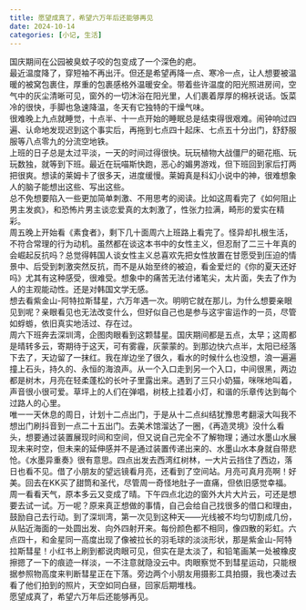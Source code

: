```yaml
---
title: 愿望成真了，希望六万年后还能够再见
date: 2024-10-14
categories: [小记, 生活]
---
```

国庆期间在公园被臭蚊子咬的包变成了一个深色的疤。
<br>
最近温度降了，穿短袖不再出汗。但还是希望再降一点、寒冷一点，让人想要被温暖的被窝包裹住，厚重的包裹感格外温暖安全。带着些许温度的阳光照进房间，空气中的灰尘清晰可见，窗外的一切沐浴在阳光里，人们裹着厚厚的棉袄说话。饭菜冷的很快，手脚也急速降温，冬天有它独特的干燥气味。
<br>
很难晚上九点就睡觉，十点半、十一点开始的睡眠总是结束得很艰难。闹钟响过四遍、认命地发现迟到这个事实后，再拖到七点四十起床、七点五十分出门，舒舒服服等八点零九的分流空地铁。
<br>
上班的日子总是太过平淡，一天的时间过得很快。玩玩植物大战僵尸的砸花瓶、玩玩数独，就等到下班。最近在玩喵斯快跑，恶心的媚男游戏，但下班回到家后打两把很爽。想读的莱姆卡了很多天，进度缓慢。莱姆真是科幻小说中的神，很难想象人的脑子能想出这些、写出这些。
<br>
总不免想要陷入一些更加简单刺激、不用思考的阅读。比如这周看完了《如何阻止男主发疯》，和恐怖片男主谈恋爱真的太刺激了，性张力拉满，畸形的爱实在精彩。
<br>
周五晚上开始看《素食者》，剩下几十面周六上班路上看完了。怪异却扎根生活，不符合常理的行为动机。虽然都在谈这本书中的女性主义，但忍耐了二三十年真的会崛起反抗吗？总觉得韩国人谈女性主义总喜欢先把女性放置在甘愿受到压迫的情景中、后受到刺激突然反抗，而不是从始至终的被迫，看金爱烂的《你的夏天还好吗》尤其有这种感受，很难受。想象中的痛苦无法付诸笔尖，太片面，失去了作为人的主观能动性。还是对韩国文学无感。
<br>
想去看紫金山-阿特拉斯彗星，六万年遇一次。明明它就在那儿，为什么想要亲眼见到呢？亲眼看见也无法改变什么，但好似自己也是参与这宇宙运作的一员，尽管如蜉蝣，依旧真实地活过、存在过。
<br>
周六下班奔去深圳湾，企图肉眼看到这颗彗星。国庆期间都是五点，太早；这周都是晴转多云，寄期待于这天，可有雾霾，灰蒙蒙的。到那边快六点半，太阳已经落下去了，天边留了一抹红。我在岸边坐了很久，看水的时候什么也没想，浪一遍遍撞上石头，持久的、永恒的海浪声。从一个入口走到另一个入口，中间很黑，两边都是树木，月亮在轻柔蓬松的长叶子里露出来。遇到了三只小奶猫，咪咪地叫着，声音很小很可爱。草坪上的人们在弹唱，树枝上挂着小灯，和谐的乐章传达到每个过路人的心里。
<br>
唯一一天休息的周日，计划十二点出门，于是从十二点纠结犹豫思考翻滚大叫我不想出门刷抖音到一点二十五出门。去美术馆溜达了一圈，《再造灵境》没什么看头，想要通过装置展现时间和空间，但又说自己完全不了解物理；通过水墨山水展现未来时空，但未来的延伸感并不是通过装置传递出来的、水墨山水本身就自带悲怆。《水墨异重奏》很有意思。四点出发去西湾红树林，一大片云挡住了西边，落日也看不见。借了小朋友的望远镜看月亮，还看到了空间站。月亮可真月亮啊！好美。回去在KK买了甜筒和圣代，尽管周一奇怪地肚子一直痛，但依旧感觉幸福。
<br>
周一看看天气，原本多云又变成了晴。下午四点北边的窗外大片大片云，可还是想要去试一试。万一呢？原来真正想做的事情，自己会给自己找很多的借口和理由，鼓励自己去行动。到了深圳湾，第一次见到这种天——光线被不均匀切割成几份，从贴近海面的一处圆出发、向外四射开来。每份颜色都不相同，像四散的彩虹。六点四十，和金星同一高度出现了像被拉长的羽毛球的淡淡形状，那是紫金山-阿特拉斯彗星！小红书上刷到都说肉眼可见，但实在是太淡了，和铅笔画某一处被橡皮擦摁了一下的痕迹一样淡，一不注意就隐没云中。肉眼察觉不到彗星运动，只能根据参照物高度来判断彗星正在下落。旁边两个小朋友用摄影工具拍摄，我也凑过去看了他们拍到的照片，天空如同白昼，回家后期堆栈。
<br>
愿望成真了，希望六万年后还能够再见。